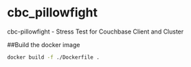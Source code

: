 # cbc_pillowfight
cbc-pillowfight - Stress Test for Couchbase Client and Cluster

##Build the docker image
```bash
docker build -f ./Dockerfile .
```
